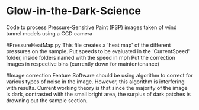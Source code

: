 # Glow-in-the-Dark-Science
Code to process Pressure-Sensitive Paint (PSP) images taken of wind tunnel models using a CCD camera

#PressureHeatMap.py
This file creates a 'heat map' of the different pressures on the sample.
Put speeds to be evaluated in the 'CurrentSpeed' folder, inside folders named with the speed in mph
Put the correction images in respective bins (currently down for maintentenance)

#Image correction Feature
Software should be using algorithm to correct for various types of noise in the image.
However, this algorithm is interfering with results. Current working theory is that since the
majority of the image is dark, contrasted with the small bright area, the surplus of dark patches 
is drowning out the sample section.
